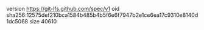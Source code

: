 version https://git-lfs.github.com/spec/v1
oid sha256:12575def210bca1584b485b4b5f6e6f7947b2e1ce6ea17c9310e8140d1dc5068
size 40610
